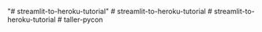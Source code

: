 "# streamlit-to-heroku-tutorial" 
#   s t r e a m l i t - t o - h e r o k u - t u t o r i a l  
 #   s t r e a m l i t - t o - h e r o k u - t u t o r i a l  
 #   t a l l e r - p y c o n  
 